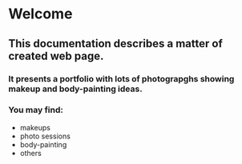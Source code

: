 # Welcome

## This documentation describes a matter of created web page.

### It presents a portfolio with lots of photograpghs showing makeup and body-painting ideas.

### You may find:

- makeups
- photo sessions
- body-painting
- others
